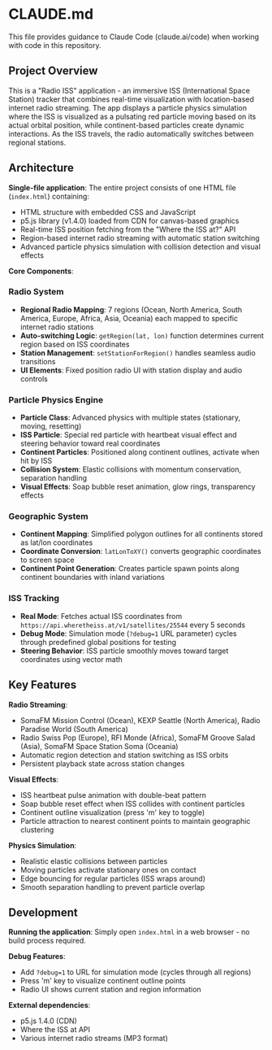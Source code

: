 # CLAUDE.md

This file provides guidance to Claude Code (claude.ai/code) when working with code in this repository.

## Project Overview

This is a "Radio ISS" application - an immersive ISS (International Space Station) tracker that combines real-time visualization with location-based internet radio streaming. The app displays a particle physics simulation where the ISS is visualized as a pulsating red particle moving based on its actual orbital position, while continent-based particles create dynamic interactions. As the ISS travels, the radio automatically switches between regional stations.

## Architecture

**Single-file application**: The entire project consists of one HTML file (`index.html`) containing:
- HTML structure with embedded CSS and JavaScript
- p5.js library (v1.4.0) loaded from CDN for canvas-based graphics
- Real-time ISS position fetching from the "Where the ISS at?" API
- Region-based internet radio streaming with automatic station switching
- Advanced particle physics simulation with collision detection and visual effects

**Core Components**:

### Radio System
- **Regional Radio Mapping**: 7 regions (Ocean, North America, South America, Europe, Africa, Asia, Oceania) each mapped to specific internet radio stations
- **Auto-switching Logic**: `getRegion(lat, lon)` function determines current region based on ISS coordinates
- **Station Management**: `setStationForRegion()` handles seamless audio transitions
- **UI Elements**: Fixed position radio UI with station display and audio controls

### Particle Physics Engine
- **Particle Class**: Advanced physics with multiple states (stationary, moving, resetting)
- **ISS Particle**: Special red particle with heartbeat visual effect and steering behavior toward real coordinates
- **Continent Particles**: Positioned along continent outlines, activate when hit by ISS
- **Collision System**: Elastic collisions with momentum conservation, separation handling
- **Visual Effects**: Soap bubble reset animation, glow rings, transparency effects

### Geographic System
- **Continent Mapping**: Simplified polygon outlines for all continents stored as lat/lon coordinates
- **Coordinate Conversion**: `latLonToXY()` converts geographic coordinates to screen space
- **Continent Point Generation**: Creates particle spawn points along continent boundaries with inland variations

### ISS Tracking
- **Real Mode**: Fetches actual ISS coordinates from `https://api.wheretheiss.at/v1/satellites/25544` every 5 seconds
- **Debug Mode**: Simulation mode (`?debug=1` URL parameter) cycles through predefined global positions for testing
- **Steering Behavior**: ISS particle smoothly moves toward target coordinates using vector math

## Key Features

**Radio Streaming**:
- SomaFM Mission Control (Ocean), KEXP Seattle (North America), Radio Paradise World (South America)
- Radio Swiss Pop (Europe), RFI Monde (Africa), SomaFM Groove Salad (Asia), SomaFM Space Station Soma (Oceania)
- Automatic region detection and station switching as ISS orbits
- Persistent playback state across station changes

**Visual Effects**:
- ISS heartbeat pulse animation with double-beat pattern
- Soap bubble reset effect when ISS collides with continent particles
- Continent outline visualization (press 'm' key to toggle)
- Particle attraction to nearest continent points to maintain geographic clustering

**Physics Simulation**:
- Realistic elastic collisions between particles
- Moving particles activate stationary ones on contact
- Edge bouncing for regular particles (ISS wraps around)
- Smooth separation handling to prevent particle overlap

## Development

**Running the application**: Simply open `index.html` in a web browser - no build process required.

**Debug Features**:
- Add `?debug=1` to URL for simulation mode (cycles through all regions)
- Press 'm' key to visualize continent outline points
- Radio UI shows current station and region information

**External dependencies**: 
- p5.js 1.4.0 (CDN)
- Where the ISS at API
- Various internet radio streams (MP3 format)